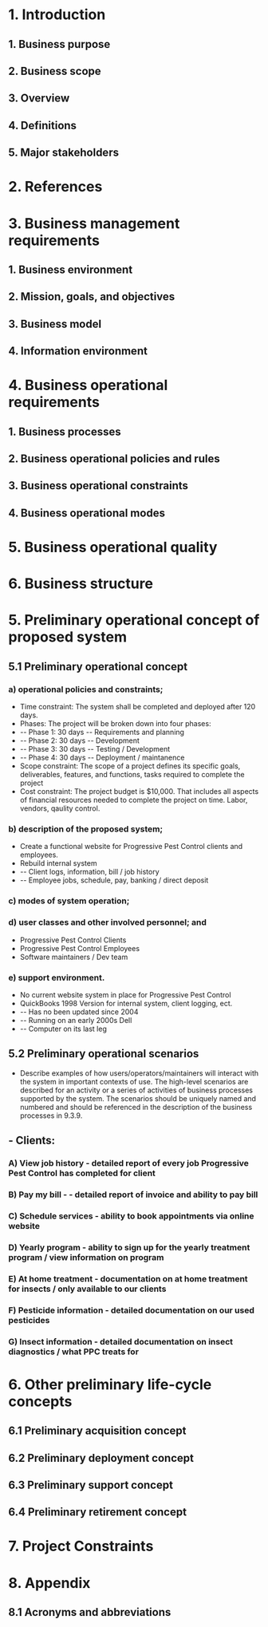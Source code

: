 # 1. Introduction
## 1. Business purpose
## 2. Business scope
## 3. Overview
## 4. Definitions
## 5. Major stakeholders
# 2. References
# 3. Business management requirements
## 1. Business environment
## 2. Mission, goals, and objectives
## 3. Business model
## 4. Information environment
# 4. Business operational requirements
## 1. Business processes
## 2. Business operational policies and rules
## 3. Business operational constraints
## 4. Business operational modes
# 5. Business operational quality
# 6. Business structure
# 5. Preliminary operational concept of proposed system

## 5.1 Preliminary operational concept

### a) operational policies and constraints;
- Time constraint: The system shall be completed and deployed after 120 days. 
- Phases: The project will be broken down into four phases:
- -- Phase 1: 30 days -- Requirements and planning 
- -- Phase 2: 30 days -- Development 
- -- Phase 3: 30 days -- Testing / Development 
- -- Phase 4: 30 days -- Deployment / maintanence 
- Scope constraint: The scope of a project defines its specific goals, deliverables, features, and functions, tasks required to complete the project 
- Cost constraint: The project budget is $10,000. That includes all aspects of financial resources needed to complete the project on time. Labor, vendors, qaulity control. 

### b) description of the proposed system;
- Create a functional website for Progressive Pest Control clients and employees.
- Rebuild internal system 
- -- Client logs, information, bill / job history 
- -- Employee jobs, schedule, pay, banking / direct deposit

### c) modes of system operation;

### d) user classes and other involved personnel; and
- Progressive Pest Control Clients 
- Progressive Pest Control Employees 
- Software maintainers / Dev team 

### e) support environment.
- No current website system in place for Progressive Pest Control 
- QuickBooks 1998 Version for internal system, client logging, ect. 
- -- Has no been updated since 2004 
- -- Running on an early 2000s Dell 
- -- Computer on its last leg

## 5.2 Preliminary operational scenarios
- Describe examples of how users/operators/maintainers will interact with the system in important contexts of use. The high-level scenarios are described for an activity or a series of activities of business processes supported by the system. The scenarios should be uniquely named and numbered and should be referenced in the description of the business processes in 9.3.9.
## - Clients: 
### A) View job history - detailed report of every job Progressive Pest Control has completed for client 
### B) Pay my bill - - detailed report of invoice and ability to pay bill 
### C) Schedule services - ability to book appointments via online website
### D) Yearly program - ability to sign up for the yearly treatment program / view information on program 
### E) At home treatment - documentation on at home treatment for insects / only available to our clients
### F) Pesticide information - detailed documentation on our used pesticides
### G) Insect information - detailed documentation on insect diagnostics / what PPC treats for

# 6. Other preliminary life-cycle concepts

## 6.1 Preliminary acquisition concept

## 6.2 Preliminary deployment concept

## 6.3 Preliminary support concept

## 6.4 Preliminary retirement concept

# 7. Project Constraints

# 8. Appendix

## 8.1 Acronyms and abbreviations
